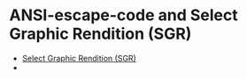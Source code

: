 # ANSI-escape-code and Select Graphic Rendition (SGR)

* [Select Graphic Rendition (SGR)](https://google.com/search?q=Select+Graphic+Rendition+%28SGR%29)
* [](https://en.wikipedia.org/wiki/ANSI_escape_code)
